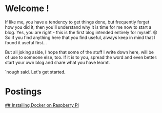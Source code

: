 # Welcome !

If like me, you have a tendency to get things done, but frequently forget how you did it, then you'll understand why it is time for me now to start a blog.
Yes, you are right - this is the first blog intended entirely for myself. 😄
So if you find anything here that you find useful, always keep in mind that I found it useful first... 

But all joking aside, I hope that some of the stuff I write down here, will be of use to someone else, too.
If it is to you, spread the word and even better: start your own blog and share what you have learnt.

`nough said. Let's get started.

# Postings

[## Installing Docker on Raspberry Pi](./docker-on-raspberry.md)


